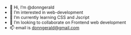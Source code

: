- 👋 Hi, I’m @donngerald
- 👀 I’m interested in web-development
- 🌱 I’m currently learning CSS and Jscript
- 💞️ I’m looking to collaborate on Frontend web development
- 📫 email is donngerald@gmail.com

<!---
donngerald/donngerald is a ✨ special ✨ repository because its `README.md` (this file) appears on your GitHub profile.
You can click the Preview link to take a look at your changes.
--->
